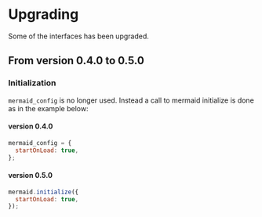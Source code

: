 # Upgrading

Some of the interfaces has been upgraded.

## From version 0.4.0 to 0.5.0

### Initialization

`mermaid_config` is no longer used. Instead a call to mermaid initialize is done as in the example below:

#### version 0.4.0

```javascript
mermaid_config = {
  startOnLoad: true,
};
```

#### version 0.5.0

```javascript
mermaid.initialize({
  startOnLoad: true,
});
```
